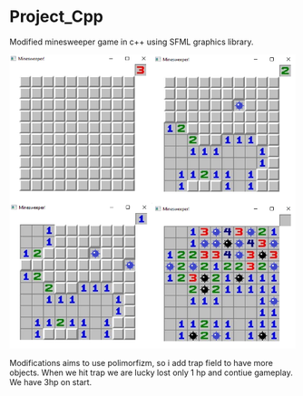 # Project_Cpp
Modified minesweeper game in c++ using SFML graphics library.

<img src="minesweep.png"/>

Modifications aims to use polimorfizm, so i add trap field to have more objects.
When we hit trap we are lucky lost only 1 hp and contiue gameplay.
We have 3hp on start.
